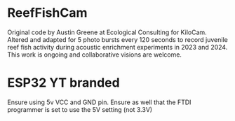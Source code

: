 # ReefFishCam
Original code by Austin Greene at Ecological Consulting for KiloCam. Altered and adapted for 5 photo bursts every 120 seconds to record juvenile reef fish activity during acoustic enrichment experiments in 2023 and 2024. This work is ongoing and collaborative visions are welcome.

# ESP32 YT branded
Ensure using 5v VCC and GND pin. Ensure as well that the FTDI programmer is set to use the 5V setting (not 3.3V)

